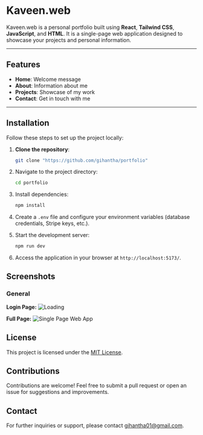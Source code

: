 # Kaveen.web

Kaveen.web is a personal portfolio built using **React**, **Tailwind CSS**, **JavaScript**, and **HTML**. It is a single-page web application designed to showcase your projects and personal information.

---

## Features

- **Home**: Welcome message
- **About**: Information about me
- **Projects**: Showcase of my work
- **Contact**: Get in touch with me

---

## Installation

Follow these steps to set up the project locally:

1. **Clone the repository**:

   ```bash
   git clone "https://github.com/gihantha/portfolio"

   ```

2. Navigate to the project directory:

   ```bash
   cd portfolio
   ```

3. Install dependencies:

   ```bash
   npm install
   ```

4. Create a `.env` file and configure your environment variables (database credentials, Stripe keys, etc.).

5. Start the development server:

   ```bash
   npm run dev
   ```

6. Access the application in your browser at `http://localhost:5173/`.

## Screenshots

### General

**Login Page:**
![Loading](/home/kaveen/Pictures/Screenshots/Loading.png)

**Full Page:**
![Single Page Web App](/home/kaveen/Pictures/Screenshots/FullPage.png)

## License

This project is licensed under the [MIT License](LICENSE).

## Contributions

Contributions are welcome! Feel free to submit a pull request or open an issue for suggestions and improvements.

## Contact

For further inquiries or support, please contact gihantha01@gmail.com.
